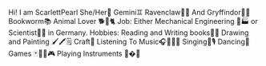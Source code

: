 Hi! I am ScarlettPearl
She/Her👩
Gemini♊
Ravenclaw💙🤎 And Gryffindor💛💗
Bookworm📚
Animal Lover 🐕🐎🐈
Job: Either Mechanical Engineering 👩🏭 or Scientist👩🔬 in Germany.
Hobbies:  Reading and Writing books📝📖
                    Drawing and Painting 🖌🖍🗒
                    Craft🔖
                    Listening To Music🎧🎵🎶🎼
                    Singing🎤🎙
                    Dancing💃
                    Games 🃏🎲🧩🎮
                    Playing Instruments 🎹�🥁

